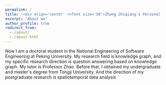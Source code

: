 ```yaml
---
permalink: /
title: "<div align='center' ><font size='50'>Zhang Zhiqiang's Personal Homepage</font></div>"
excerpt: "About me"
author_profile: true
redirect_from: 
  - /about/
  - /about.html
---
```

Now I am a doctoral student in the National Engineering of Software Engineering at Peking University. My research field is knowledge graph, and my specific research direction is question answering based on knowledge graph. My tutor is Professor Zhao. Before that, I obtained my undergraduate and master's degree from Tongji University. And the direction of my postgraduate research is spatiotemporal data analysis

